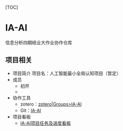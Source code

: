 [TOC]
# IA-AI
信息分析四期结业大作业协作仓库
##  项目相关
- 项目简介
项目名：人工智能最小全局认知项目（暂定）
- 成员
    - 初开
    - 
- 协作工具
    - zotero：[zotero|Groups>IA-AI](https://www.zotero.org/groups/2307357/ia-ai)
    - Git：[IA-AI](https://github.com/totalmind/IA-AI)
- 项目看板
    - [IA-AI项目任务及进度看板](https://github.com/totalmind/IA-AI/projects/1)

